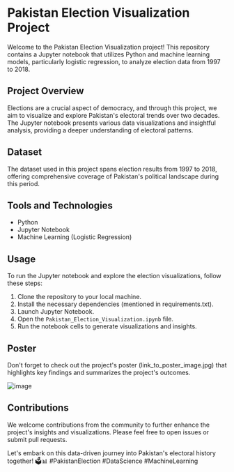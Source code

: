 # Pakistan Election Visualization Project

Welcome to the Pakistan Election Visualization project! This repository contains a Jupyter notebook that utilizes Python and machine learning models, particularly logistic regression, to analyze election data from 1997 to 2018. 

## Project Overview
Elections are a crucial aspect of democracy, and through this project, we aim to visualize and explore Pakistan's electoral trends over two decades. The Jupyter notebook presents various data visualizations and insightful analysis, providing a deeper understanding of electoral patterns.

## Dataset
The dataset used in this project spans election results from 1997 to 2018, offering comprehensive coverage of Pakistan's political landscape during this period.

## Tools and Technologies
- Python
- Jupyter Notebook
- Machine Learning (Logistic Regression)

## Usage
To run the Jupyter notebook and explore the election visualizations, follow these steps:
1. Clone the repository to your local machine.
2. Install the necessary dependencies (mentioned in requirements.txt).
3. Launch Jupyter Notebook.
4. Open the `Pakistan_Election_Visualization.ipynb` file.
5. Run the notebook cells to generate visualizations and insights.

## Poster
Don't forget to check out the project's poster (link_to_poster_image.jpg) that highlights key findings and summarizes the project's outcomes.

![image](https://github.com/saadiqbal421/Election_visualization/assets/81321264/345f26a4-5978-4c81-813d-a4737afb1637)

## Contributions
We welcome contributions from the community to further enhance the project's insights and visualizations. Please feel free to open issues or submit pull requests.


Let's embark on this data-driven journey into Pakistan's electoral history together! 🗳️📊 #PakistanElection #DataScience #MachineLearning
